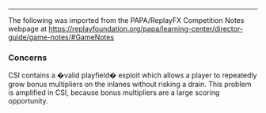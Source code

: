 ***
The following was imported from the PAPA/ReplayFX Competition Notes webpage at https://replayfoundation.org/papa/learning-center/director-guide/game-notes/#GameNotes
### Concerns
            
CSI contains a �valid playfield� exploit which allows a player to repeatedly grow bonus multipliers on the inlanes without risking a drain. This problem is amplified in CSI, because bonus multipliers are a large scoring opportunity.
